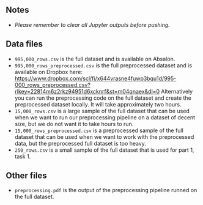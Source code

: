 ## Notes
- *Please remember to clear all Jupyter outputs before pushing.* 

## Data files
- `995,000_rows.csv` is the full dataset and is available on Absalon.
- `995,000_rows_preprocessed.csv` is the full preprocessed dataset and is available on Dropbox here: https://www.dropbox.com/scl/fi/x644vrasne4fuwp3bqu1d/995-000_rows_preprocessed.csv?rlkey=22814m6z2rkz94951d6xcknrf&st=m04qnaex&dl=0 
Alternatively you can run the preprocessing code on the full dataset and create the preprocessed dataset locally. It will take approximately two hours.
- `15,000_rows.csv` is a large sample of the full dataset that can be used when we want to run our preprocessing pipeline on a dataset of decent size, but we do not want it to take hours to run. 
- `15,000_rows_preprocessed.csv` is a preprocessed sample of the full dataset that can be used when we want to work with the preprocessed data, but the preprocessed full dataset is too heavy.
- `250_rows.csv` is a small sample of the full dataset that is used for part 1, task 1.

## Other files
- `preprocessing.pdf` is the output of the preprocessing pipeline runned on the full dataset.